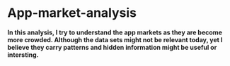 # App-market-analysis

**In this analysis, I try to understand the app markets as they are become more crowded.
Although the data sets might not be relevant today, yet I believe they carry patterns
and hidden information might be useful or intersting.**
